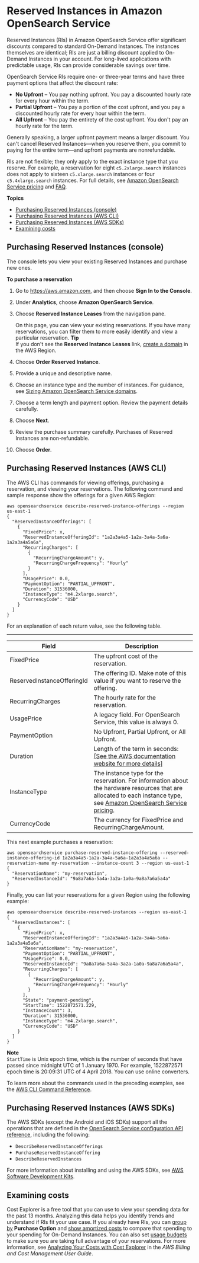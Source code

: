# Reserved Instances in Amazon OpenSearch Service<a name="ri"></a>

Reserved Instances \(RIs\) in Amazon OpenSearch Service offer significant discounts compared to standard On\-Demand Instances\. The instances themselves are identical; RIs are just a billing discount applied to On\-Demand Instances in your account\. For long\-lived applications with predictable usage, RIs can provide considerable savings over time\.

OpenSearch Service RIs require one\- or three\-year terms and have three payment options that affect the discount rate:
+ **No Upfront** – You pay nothing upfront\. You pay a discounted hourly rate for every hour within the term\.
+ **Partial Upfront** – You pay a portion of the cost upfront, and you pay a discounted hourly rate for every hour within the term\.
+ **All Upfront** – You pay the entirety of the cost upfront\. You don't pay an hourly rate for the term\.

Generally speaking, a larger upfront payment means a larger discount\. You can't cancel Reserved Instances—when you reserve them, you commit to paying for the entire term—and upfront payments are nonrefundable\.

RIs are not flexible; they only apply to the exact instance type that you reserve\. For example, a reservation for eight `c5.2xlarge.search` instances does not apply to sixteen `c5.xlarge.search` instances or four `c5.4xlarge.search` instances\. For full details, see [Amazon OpenSearch Service pricing](https://aws.amazon.com/elasticsearch-service/pricing/) and [FAQ](https://aws.amazon.com/elasticsearch-service/faqs/)\.

**Topics**
+ [Purchasing Reserved Instances \(console\)](#ri-console)
+ [Purchasing Reserved Instances \(AWS CLI\)](#ri-cli)
+ [Purchasing Reserved Instances \(AWS SDKs\)](#ri-sdk)
+ [Examining costs](#ri-ce)

## Purchasing Reserved Instances \(console\)<a name="ri-console"></a>

The console lets you view your existing Reserved Instances and purchase new ones\.

**To purchase a reservation**

1. Go to [https://aws\.amazon\.com](https://aws.amazon.com), and then choose **Sign In to the Console**\.

1. Under **Analytics**, choose **Amazon OpenSearch Service**\.

1. Choose **Reserved Instance Leases** from the navigation pane\.

   On this page, you can view your existing reservations\. If you have many reservations, you can filter them to more easily identify and view a particular reservation\.
**Tip**  
If you don't see the **Reserved Instance Leases** link, [create a domain](createupdatedomains.md) in the AWS Region\.

1. Choose **Order Reserved Instance**\.

1. Provide a unique and descriptive name\.

1. Choose an instance type and the number of instances\. For guidance, see [Sizing Amazon OpenSearch Service domains](sizing-domains.md)\.

1. Choose a term length and payment option\. Review the payment details carefully\.

1. Choose **Next**\.

1. Review the purchase summary carefully\. Purchases of Reserved Instances are non\-refundable\.

1. Choose **Order**\.

## Purchasing Reserved Instances \(AWS CLI\)<a name="ri-cli"></a>

The AWS CLI has commands for viewing offerings, purchasing a reservation, and viewing your reservations\. The following command and sample response show the offerings for a given AWS Region:

```
aws opensearchservice describe-reserved-instance-offerings --region us-east-1
{
  "ReservedInstanceOfferings": [
    {
      "FixedPrice": x,
      "ReservedInstanceOfferingId": "1a2a3a4a5-1a2a-3a4a-5a6a-1a2a3a4a5a6a",
      "RecurringCharges": [
        {
          "RecurringChargeAmount": y,
          "RecurringChargeFrequency": "Hourly"
        }
      ],
      "UsagePrice": 0.0,
      "PaymentOption": "PARTIAL_UPFRONT",
      "Duration": 31536000,
      "InstanceType": "m4.2xlarge.search",
      "CurrencyCode": "USD"
    }
  ]
}
```

For an explanation of each return value, see the following table\.


****  

| Field | Description | 
| --- | --- | 
| FixedPrice | The upfront cost of the reservation\. | 
| ReservedInstanceOfferingId | The offering ID\. Make note of this value if you want to reserve the offering\. | 
| RecurringCharges | The hourly rate for the reservation\. | 
| UsagePrice | A legacy field\. For OpenSearch Service, this value is always 0\. | 
| PaymentOption | No Upfront, Partial Upfront, or All Upfront\. | 
| Duration | Length of the term in seconds:[\[See the AWS documentation website for more details\]](http://docs.aws.amazon.com/opensearch-service/latest/developerguide/ri.html) | 
| InstanceType | The instance type for the reservation\. For information about the hardware resources that are allocated to each instance type, see [Amazon OpenSearch Service pricing](https://aws.amazon.com/elasticsearch-service/pricing/)\. | 
| CurrencyCode | The currency for FixedPrice and RecurringChargeAmount\. | 

This next example purchases a reservation:

```
aws opensearchservice purchase-reserved-instance-offering --reserved-instance-offering-id 1a2a3a4a5-1a2a-3a4a-5a6a-1a2a3a4a5a6a --reservation-name my-reservation --instance-count 3 --region us-east-1
{
  "ReservationName": "my-reservation",
  "ReservedInstanceId": "9a8a7a6a-5a4a-3a2a-1a0a-9a8a7a6a5a4a"
}
```

Finally, you can list your reservations for a given Region using the following example:

```
aws opensearchservice describe-reserved-instances --region us-east-1
{
  "ReservedInstances": [
    {
      "FixedPrice": x,
      "ReservedInstanceOfferingId": "1a2a3a4a5-1a2a-3a4a-5a6a-1a2a3a4a5a6a",
      "ReservationName": "my-reservation",
      "PaymentOption": "PARTIAL_UPFRONT",
      "UsagePrice": 0.0,
      "ReservedInstanceId": "9a8a7a6a-5a4a-3a2a-1a0a-9a8a7a6a5a4a",
      "RecurringCharges": [
        {
          "RecurringChargeAmount": y,
          "RecurringChargeFrequency": "Hourly"
        }
      ],
      "State": "payment-pending",
      "StartTime": 1522872571.229,
      "InstanceCount": 3,
      "Duration": 31536000,
      "InstanceType": "m4.2xlarge.search",
      "CurrencyCode": "USD"
    }
  ]
}
```

**Note**  
`StartTime` is Unix epoch time, which is the number of seconds that have passed since midnight UTC of 1 January 1970\. For example, 1522872571 epoch time is 20:09:31 UTC of 4 April 2018\. You can use online converters\.

To learn more about the commands used in the preceding examples, see the [AWS CLI Command Reference](https://docs.aws.amazon.com/cli/latest/reference/es/index.html)\.

## Purchasing Reserved Instances \(AWS SDKs\)<a name="ri-sdk"></a>

The AWS SDKs \(except the Android and iOS SDKs\) support all the operations that are defined in the [OpenSearch Service configuration API reference](configuration-api.md), including the following:
+ `DescribeReservedInstanceOfferings`
+ `PurchaseReservedInstanceOffering`
+ `DescribeReservedInstances`

For more information about installing and using the AWS SDKs, see [AWS Software Development Kits](http://aws.amazon.com/code)\.

## Examining costs<a name="ri-ce"></a>

Cost Explorer is a free tool that you can use to view your spending data for the past 13 months\. Analyzing this data helps you identify trends and understand if RIs fit your use case\. If you already have RIs, you can [group by](https://docs.aws.amazon.com/awsaccountbilling/latest/aboutv2/groupdata.html) **Purchase Option** and [show amortized costs](https://docs.aws.amazon.com/awsaccountbilling/latest/aboutv2/advanced.html) to compare that spending to your spending for On\-Demand Instances\. You can also set [usage budgets](https://docs.aws.amazon.com/awsaccountbilling/latest/aboutv2/budgets-managing-costs.html) to make sure you are taking full advantage of your reservations\. For more information, see [Analyzing Your Costs with Cost Explorer](https://docs.aws.amazon.com/awsaccountbilling/latest/aboutv2/cost-explorer-what-is.html) in the *AWS Billing and Cost Management User Guide*\.